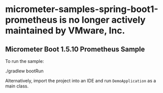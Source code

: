 # micrometer-samples-spring-boot1-prometheus is no longer actively maintained by VMware, Inc.

## Micrometer Boot 1.5.10 Prometheus Sample

To run the sample:

./gradlew bootRun

Alternatively, import the project into an IDE and run `DemoApplication` as a main class.